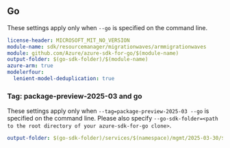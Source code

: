 ## Go

These settings apply only when `--go` is specified on the command line.

``` yaml $(go) && $(track2)
license-header: MICROSOFT_MIT_NO_VERSION
module-name: sdk/resourcemanager/migrationwaves/armmigrationwaves
module: github.com/Azure/azure-sdk-for-go/$(module-name)
output-folder: $(go-sdk-folder)/$(module-name)
azure-arm: true
modelerfour:
  lenient-model-deduplication: true
```

### Tag: package-preview-2025-03 and go

These settings apply only when `--tag=package-preview-2025-03 --go` is specified on the command line.
Please also specify `--go-sdk-folder=<path to the root directory of your azure-sdk-for-go clone>`.

``` yaml $(tag)=='package-preview-2025-03' && $(go)
output-folder: $(go-sdk-folder)/services/$(namespace)/mgmt/2025-03-30/$(namespace)
```
